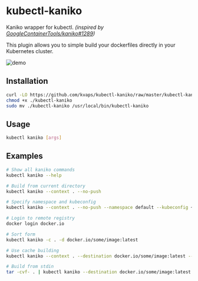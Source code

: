 # kubectl-kaniko

Kaniko wrapper for kubectl.
*(inspired by [GoogleContainerTools/kaniko#1289](https://github.com/GoogleContainerTools/kaniko/pull/1289))*

This plugin allows you to simple build your dockerfiles directly in your Kubernetes cluster.

![demo](https://gist.githubusercontent.com/kvaps/7d823b727a87d244d1f25deb5ff592da/raw/38c82d61da025fb90afd2eac5c29432ef6723c78/kubectl-kaniko.gif)

## Installation

```bash
curl -LO https://github.com/kvaps/kubectl-kaniko/raw/master/kubectl-kaniko
chmod +x ./kubectl-kaniko
sudo mv ./kubectl-kaniko /usr/local/bin/kubectl-kaniko
```

## Usage

```bash
kubectl kaniko [args]
```

## Examples

```bash
# Show all kaniko commands
kubectl kaniko --help

# Build from current directory
kubectl kaniko --context . --no-push

# Specify namespace and kubeconfig
kubectl kaniko --context . --no-push --namespace default --kubeconfig ~/.kube/someconfig

# Login to remote registry
docker login docker.io

# Sort form
kubectl kaniko -c . -d docker.io/some/image:latest

# Use cache building
kubectl kaniko --context . --destination docker.io/some/image:latest --cache-repo docker.io/some/cache

# Build from stdin
tar -cvf- . | kubectl kaniko --destination docker.io/some/image:latest --context tar://stdin
```
